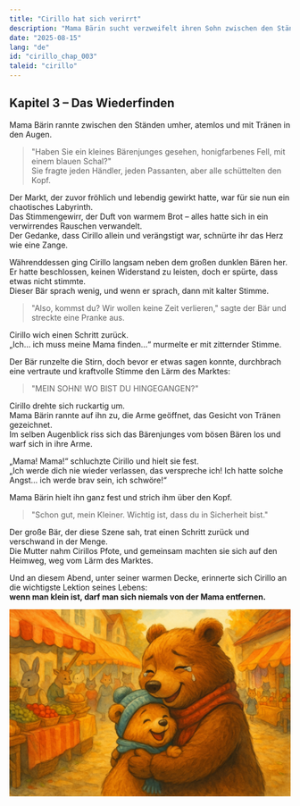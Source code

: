 ```yaml
---
title: "Cirillo hat sich verirrt"
description: "Mama Bärin sucht verzweifelt ihren Sohn zwischen den Ständen; Cirillo widersteht dem bösen Bären, bis seine Mutter ihn wiederfindet und ihn in eine Umarmung voller Erleichterung und Liebe schließt."
date: "2025-08-15"
lang: "de"
id: "cirillo_chap_003"
taleid: "cirillo"
---
```


## Kapitel 3 – Das Wiederfinden

Mama Bärin rannte zwischen den Ständen umher, atemlos und mit Tränen in den Augen.  
> "Haben Sie ein kleines Bärenjunges gesehen, honigfarbenes Fell, mit einem blauen Schal?"  
Sie fragte jeden Händler, jeden Passanten, aber alle schüttelten den Kopf.

Der Markt, der zuvor fröhlich und lebendig gewirkt hatte, war für sie nun ein chaotisches Labyrinth.  
Das Stimmengewirr, der Duft von warmem Brot – alles hatte sich in ein verwirrendes Rauschen verwandelt.  
Der Gedanke, dass Cirillo allein und verängstigt war, schnürte ihr das Herz wie eine Zange.

Währenddessen ging Cirillo langsam neben dem großen dunklen Bären her.  
Er hatte beschlossen, keinen Widerstand zu leisten, doch er spürte, dass etwas nicht stimmte.  
Dieser Bär sprach wenig, und wenn er sprach, dann mit kalter Stimme.

> "Also, kommst du? Wir wollen keine Zeit verlieren," sagte der Bär und streckte eine Pranke aus.

Cirillo wich einen Schritt zurück.  
„Ich… ich muss meine Mama finden…“ murmelte er mit zitternder Stimme.

Der Bär runzelte die Stirn, doch bevor er etwas sagen konnte, durchbrach eine vertraute und kraftvolle Stimme den Lärm des Marktes:  
> "MEIN SOHN! WO BIST DU HINGEGANGEN?"

Cirillo drehte sich ruckartig um.  
Mama Bärin rannte auf ihn zu, die Arme geöffnet, das Gesicht von Tränen gezeichnet.  
Im selben Augenblick riss sich das Bärenjunges vom bösen Bären los und warf sich in ihre Arme.

„Mama! Mama!“ schluchzte Cirillo und hielt sie fest.  
„Ich werde dich nie wieder verlassen, das verspreche ich! Ich hatte solche Angst… ich werde brav sein, ich schwöre!“

Mama Bärin hielt ihn ganz fest und strich ihm über den Kopf.  
> "Schon gut, mein Kleiner. Wichtig ist, dass du in Sicherheit bist."

Der große Bär, der diese Szene sah, trat einen Schritt zurück und verschwand in der Menge.  
Die Mutter nahm Cirillos Pfote, und gemeinsam machten sie sich auf den Heimweg, weg vom Lärm des Marktes.

Und an diesem Abend, unter seiner warmen Decke, erinnerte sich Cirillo an die wichtigste Lektion seines Lebens:  
**wenn man klein ist, darf man sich niemals von der Mama entfernen.**

![Cirillo](../../../assets/cirillo/cirillo_chap_003.png)

